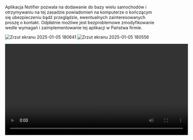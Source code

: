 Aplikacja Notifier pozwala na dodawanie do bazy wielu samochodów i otrzymywaniu na tej zasadzie powiadomień na komputerze o kończącym się ubezpieczeniu bądź przeglądzie,
ewentualnych zainteresowanych proszę o kontakt.
Odpłatnie możliwe jest bezproblemowe zmodyfikowanie wedle wymagań i zaimplementowanie tej aplikacji w Państwa firmie.


![Zrzut ekranu 2025-01-05 180641](https://github.com/user-attachments/assets/1b6b8727-81a1-42a1-9332-7e1500bcb42a)
![Zrzut ekranu 2025-01-05 180556](https://github.com/user-attachments/assets/5c406b7f-9662-4bde-842b-2b2df977dbb6)


<video controls width="600">
  <source src="[ścieżka/do/pliku.mp4](https://github.com/user-attachments/assets/ce1d42c5-2cca-4fb8-883b-33944ced7597)" type="video/mp4">
  Twoja przeglądarka nie obsługuje odtwarzania wideo.
</video>

